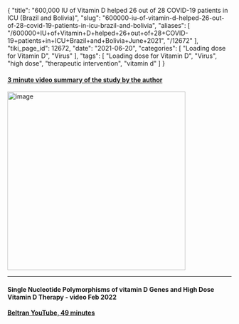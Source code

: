 {
    "title": "600,000 IU of Vitamin D helped 26 out of 28 COVID-19 patients in ICU (Brazil and Bolivia)",
    "slug": "600000-iu-of-vitamin-d-helped-26-out-of-28-covid-19-patients-in-icu-brazil-and-bolivia",
    "aliases": [
        "/600000+IU+of+Vitamin+D+helped+26+out+of+28+COVID-19+patients+in+ICU+Brazil+and+Bolivia+June+2021",
        "/12672"
    ],
    "tiki_page_id": 12672,
    "date": "2021-06-20",
    "categories": [
        "Loading dose for Vitamin D",
        "Virus"
    ],
    "tags": [
        "Loading dose for Vitamin D",
        "Virus",
        "high dose",
        "therapeutic intervention",
        "vitamin d"
    ]
}


#### [3 minute video summary of the study by the author](https://youtu.be/sE9ctfOYCpc)

<img src="https://d1bk1kqxc0sym.cloudfront.net/attachments/jpeg/600k.jpg" alt="image" width="400">

---

#### Single Nucleotide Polymorphisms of vitamin D Genes and High Dose Vitamin D Therapy - video Feb 2022

 **[Beltran YouTube, 49 minutes](https://www.youtube.com/watch?v=b7igHCyASRE&ab_channel=Dr.EduardoBeltran)**